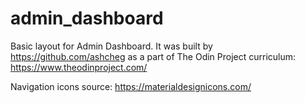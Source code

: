 # admin_dashboard
Basic layout for Admin Dashboard. It was built by https://github.com/ashcheg as a part of The Odin Project curriculum: https://www.theodinproject.com/ 

Navigation icons source: https://materialdesignicons.com/